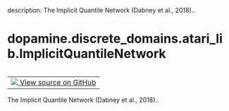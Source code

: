 description: The Implicit Quantile Network (Dabney et al., 2018)..

<div itemscope itemtype="http://developers.google.com/ReferenceObject">
<meta itemprop="name" content="dopamine.discrete_domains.atari_lib.ImplicitQuantileNetwork" />
<meta itemprop="path" content="Stable" />
</div>

# dopamine.discrete_domains.atari_lib.ImplicitQuantileNetwork

<!-- Insert buttons and diff -->

<table class="tfo-notebook-buttons tfo-api nocontent" align="left">
<td>
  <a target="_blank" href="https://github.com/google/dopamine/tree/master/dopamine/discrete_domains/atari_lib.py#L401-L513">
    <img src="https://www.tensorflow.org/images/GitHub-Mark-32px.png" />
    View source on GitHub
  </a>
</td>
</table>



The Implicit Quantile Network (Dabney et al., 2018)..

<!-- Placeholder for "Used in" -->


